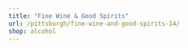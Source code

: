 ```yaml
---
title: "Fine Wine & Good Spirits"
url: /pittsburgh/fine-wine-and-good-spirits-14/
shop: alcohol
---
```

